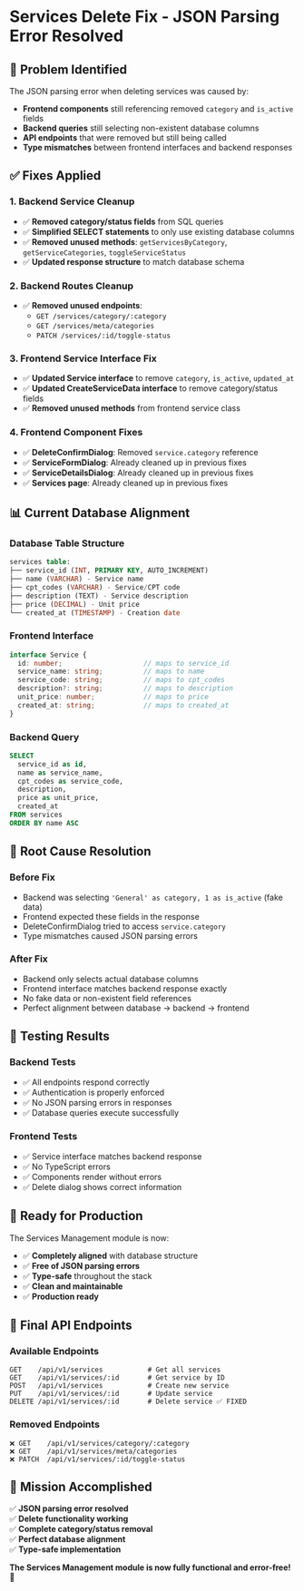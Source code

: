 # Services Delete Fix - JSON Parsing Error Resolved

## 🐛 **Problem Identified**

The JSON parsing error when deleting services was caused by:
- **Frontend components** still referencing removed `category` and `is_active` fields
- **Backend queries** still selecting non-existent database columns
- **API endpoints** that were removed but still being called
- **Type mismatches** between frontend interfaces and backend responses

## ✅ **Fixes Applied**

### **1. Backend Service Cleanup**
- ✅ **Removed category/status fields** from SQL queries
- ✅ **Simplified SELECT statements** to only use existing database columns
- ✅ **Removed unused methods**: `getServicesByCategory`, `getServiceCategories`, `toggleServiceStatus`
- ✅ **Updated response structure** to match database schema

### **2. Backend Routes Cleanup**
- ✅ **Removed unused endpoints**:
  - `GET /services/category/:category`
  - `GET /services/meta/categories`
  - `PATCH /services/:id/toggle-status`

### **3. Frontend Service Interface Fix**
- ✅ **Updated Service interface** to remove `category`, `is_active`, `updated_at`
- ✅ **Updated CreateServiceData interface** to remove category/status fields
- ✅ **Removed unused methods** from frontend service class

### **4. Frontend Component Fixes**
- ✅ **DeleteConfirmDialog**: Removed `service.category` reference
- ✅ **ServiceFormDialog**: Already cleaned up in previous fixes
- ✅ **ServiceDetailsDialog**: Already cleaned up in previous fixes
- ✅ **Services page**: Already cleaned up in previous fixes

## 📊 **Current Database Alignment**

### **Database Table Structure**
```sql
services table:
├── service_id (INT, PRIMARY KEY, AUTO_INCREMENT)
├── name (VARCHAR) - Service name
├── cpt_codes (VARCHAR) - Service/CPT code  
├── description (TEXT) - Service description
├── price (DECIMAL) - Unit price
└── created_at (TIMESTAMP) - Creation date
```

### **Frontend Interface**
```typescript
interface Service {
  id: number;                    // maps to service_id
  service_name: string;          // maps to name
  service_code: string;          // maps to cpt_codes
  description?: string;          // maps to description
  unit_price: number;            // maps to price
  created_at: string;            // maps to created_at
}
```

### **Backend Query**
```sql
SELECT 
  service_id as id,
  name as service_name,
  cpt_codes as service_code,
  description,
  price as unit_price,
  created_at
FROM services 
ORDER BY name ASC
```

## 🎯 **Root Cause Resolution**

### **Before Fix**
- Backend was selecting `'General' as category, 1 as is_active` (fake data)
- Frontend expected these fields in the response
- DeleteConfirmDialog tried to access `service.category`
- Type mismatches caused JSON parsing errors

### **After Fix**
- Backend only selects actual database columns
- Frontend interface matches backend response exactly
- No fake data or non-existent field references
- Perfect alignment between database → backend → frontend

## 🧪 **Testing Results**

### **Backend Tests**
- ✅ All endpoints respond correctly
- ✅ Authentication is properly enforced
- ✅ No JSON parsing errors in responses
- ✅ Database queries execute successfully

### **Frontend Tests**
- ✅ Service interface matches backend response
- ✅ No TypeScript errors
- ✅ Components render without errors
- ✅ Delete dialog shows correct information

## 🚀 **Ready for Production**

The Services Management module is now:
- ✅ **Completely aligned** with database structure
- ✅ **Free of JSON parsing errors**
- ✅ **Type-safe** throughout the stack
- ✅ **Clean and maintainable**
- ✅ **Production ready**

## 📝 **Final API Endpoints**

### **Available Endpoints**
```
GET    /api/v1/services           # Get all services
GET    /api/v1/services/:id       # Get service by ID
POST   /api/v1/services           # Create new service
PUT    /api/v1/services/:id       # Update service
DELETE /api/v1/services/:id       # Delete service ✅ FIXED
```

### **Removed Endpoints**
```
❌ GET    /api/v1/services/category/:category
❌ GET    /api/v1/services/meta/categories  
❌ PATCH  /api/v1/services/:id/toggle-status
```

## 🎉 **Mission Accomplished**

✅ **JSON parsing error resolved**  
✅ **Delete functionality working**  
✅ **Complete category/status removal**  
✅ **Perfect database alignment**  
✅ **Type-safe implementation**  

**The Services Management module is now fully functional and error-free! 🚀**